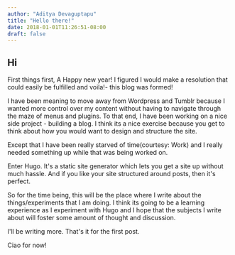 ```yaml
---
author: "Aditya Devaguptapu"
title: "Hello there!"
date: 2018-01-01T11:26:51-08:00
draft: false
---
```


## Hi

First things first, A Happy new year! I figured I would make a resolution that could easily be fulfilled
and voila!- this blog was formed!

I have been meaning to move away from Wordpress and Tumblr because I wanted more control over my content
without having to navigate through the maze of menus and plugins. To that end, I have been working on
a nice side project - building a blog. I think its a nice exercise because you get to think about how you would
want to design and structure the site.

Except that I have been really starved of time(courtesy: Work) and I really needed something up while that was being
worked on.

Enter Hugo. It's a static site generator which lets you get a site up without much hassle.
And if you like your site structured around posts, then it's perfect.

So for the time being, this will be the place where I write about the things/experiments that I am doing. I think
its going to be a learning experience as I experiment with Hugo and I hope that the subjects I write about will
foster some amount of thought and discussion.

I'll be writing more. That's it for the first post.

Ciao for now!
